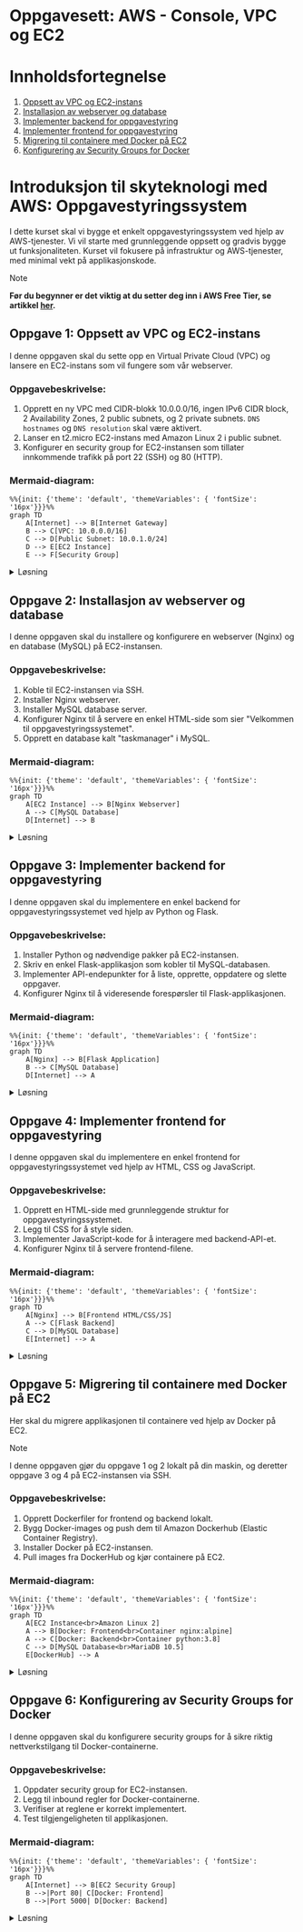 # Oppgavesett: AWS - Console, VPC og EC2
# Innholdsfortegnelse

1. [Oppsett av VPC og EC2-instans](#oppgave-1-oppsett-av-vpc-og-ec2-instans)
2. [Installasjon av webserver og database](#oppgave-2-installasjon-av-webserver-og-database)
3. [Implementer backend for oppgavestyring](#oppgave-3-implementer-backend-for-oppgavestyring)
4. [Implementer frontend for oppgavestyring](#oppgave-4-implementer-frontend-for-oppgavestyring)
5. [Migrering til containere med Docker på EC2](#oppgave-5-migrering-til-containere-med-docker-på-ec2)
6. [Konfigurering av Security Groups for Docker](#oppgave-6-konfigurering-av-security-groups-for-docker)

# Introduksjon til skyteknologi med AWS: Oppgavestyringssystem

I dette kurset skal vi bygge et enkelt oppgavestyringssystem ved hjelp av AWS-tjenester. Vi vil starte med grunnleggende oppsett og gradvis bygge ut funksjonaliteten. Kurset vil fokusere på infrastruktur og AWS-tjenester, med minimal vekt på applikasjonskode.

> [!NOTE]
> **Før du begynner er det viktig at du setter deg inn i AWS Free Tier, se artikkel [her](../aws.md).**

## Oppgave 1: Oppsett av VPC og EC2-instans

I denne oppgaven skal du sette opp en Virtual Private Cloud (VPC) og lansere en EC2-instans som vil fungere som vår webserver.

### Oppgavebeskrivelse:

1. Opprett en ny VPC med CIDR-blokk 10.0.0.0/16, ingen IPv6 CIDR block, 2 Availability Zones, 2 public subnets, og 2 private subnets. `DNS hostnames` og `DNS resolution` skal være aktivert.
2. Lanser en t2.micro EC2-instans med Amazon Linux 2 i public subnet.
3. Konfigurer en security group for EC2-instansen som tillater innkommende trafikk på port 22 (SSH) og 80 (HTTP).

### Mermaid-diagram:

```mermaid
%%{init: {'theme': 'default', 'themeVariables': { 'fontSize': '16px'}}}%%
graph TD
    A[Internet] --> B[Internet Gateway]
    B --> C[VPC: 10.0.0.0/16]
    C --> D[Public Subnet: 10.0.1.0/24]
    D --> E[EC2 Instance]
    E --> F[Security Group]
```

<details>
<summary>Løsning</summary>

1. Opprett VPC:
   - Gå til VPC Dashboard i AWS Console
   - Klikk \"Create VPC\
   - Klikk \"VPC and more\"
   - Angi navn og CIDR-blokk 10.0.0.0/16
   - Tenancy "Default"
   - Number of AZs: 2
   - Number of Public Subnets: 2
   - Number of Private Subnets: 2
   - NAT gateways: None
   - VPC endpoints: None
   - DNS options (Enable DNS hostnames): Aktivert
   - DNS options (Enable DNS resolution): Aktivert
   - Klikk på \"Create VPC\"

2. Lanser EC2-instans:
    - Gå til EC2 Dashboard
    - Klikk "Launch Instance"
    - Gi den et navn
    - Velg Amazon Linux 2 AMI
    - Velg t2.micro instance type
    - Ved "Key pair (login)":
      * Velg "Create new key pair"
      * Gi key pair et navn (f.eks. "taskmanager-key")
      * Velg RSA og .pem format
      * Last ned key pair-filen og lagre den sikkert
      * Endre tillatelser på key pair: `chmod 400 taskmanager-key.pem`
    - Konfigurer \"Network Settings \" -> Trykk på Edit
        - Konfigurer instance details: Velg ditt VPC og **public** subnettet (se på navnet for å vite at det er public) i sone `eu-west-1a`
        - `Auto-assign public IP`: Enable
        - `Firewall`: Create Security Group
            - Gi den et navn
            - Inbound Security Group Rules: 
                - Type: ssh, Protocol: TCP, Port range: 22, Source Type: anywhere
                - `Add security group rule` -> Type: http, Protocol TCP, port: 80, Source Type: anywhere

    - Konfigurer security group: Tillat inngående trafikk på port 22 og 80
    - Launch instance

Dette setter opp grunnleggende infrastruktur for vårt oppgavestyringssystem.

</details>

## Oppgave 2: Installasjon av webserver og database

I denne oppgaven skal du installere og konfigurere en webserver (Nginx) og en database (MySQL) på EC2-instansen.

### Oppgavebeskrivelse:

1. Koble til EC2-instansen via SSH.
2. Installer Nginx webserver.
3. Installer MySQL database server.
4. Konfigurer Nginx til å servere en enkel HTML-side som sier \"Velkommen til oppgavestyringssystemet\".
5. Opprett en database kalt \"taskmanager\" i MySQL.

### Mermaid-diagram:

```mermaid
%%{init: {'theme': 'default', 'themeVariables': { 'fontSize': '16px'}}}%%
graph TD
    A[EC2 Instance] --> B[Nginx Webserver]
    A --> C[MySQL Database]
    D[Internet] --> B
```

<details>
<summary>Løsning</summary>

1. Koble til EC2-instansen ved å kjøre følgende kommando i terminalen din:
   ```
   ssh -i your-key.pem ec2-user@your-instance-ip
   ```

   Riktig kommando kan også finnes her ved å gå inn i `EC2`-viewet til AWS, og deretter trykke på `Connect` i menyen øverst til høyre. Du trykker deg videre inn på `SSH Client`, og ser en link i bunn der som skal se noe ala dette ut: `ssh -i "taskmanager-key.pem" ec2-user@ec2-54-75-40-70.eu-west-1.compute.amazonaws.com`

2. Installer Nginx:
   ```
   sudo yum update -y
   sudo yum install -y nginx
   sudo systemctl start nginx
   sudo systemctl enable nginx
   ```

3. Installer MySQL:
   ```
    sudo dnf install mariadb105-server mariadb105-server-utils -y
    sudo systemctl start mariadb
    sudo systemctl enable mariadb
    sudo mysql_secure_installation

    Follow prompts:
    - Enter current password for root (press Enter for none)
    - Set root password (remember this)
    - Remove anonymous users? (Y)
    - Disallow root login remotely? (Y)
    - Remove test database and access to it? (Y)
    - Reload privilege tables now? (Y)
   ```

4. Konfigurer Nginx:
   ```
   sudo nano /usr/share/nginx/html/index.html
   ```

    Bruk `ctrl + K` for å fjerne linjer.

   Skriv inn:
   ```html
   <html>
     <body>
       <h1>Velkommen til oppgavestyringssystemet</h1>
     </body>
   </html>
   ```

   For å se nettsiden, åpne en nettleser og besøk EC2-instansens offentlige IPv4-adresse. Du finner denne adressen i EC2 Dashboard under "Public IPv4 address".

5. Opprett database:
   ```
   sudo mysql
   SET PASSWORD FOR 'root'@'localhost' = PASSWORD('yourpassword');
   CREATE DATABASE taskmanager;
   FLUSH PRIVILEGES;
   exit
   ```

Du har nå satt opp en webserver og en database på EC2-instansen. Du kan åpne en nettleser og gå til EC2-instansens offentlige IP-adresse for å se velkomstsiden.

</details>

## Oppgave 3: Implementer backend for oppgavestyring

I denne oppgaven skal du implementere en enkel backend for oppgavestyringssystemet ved hjelp av Python og Flask.

### Oppgavebeskrivelse:

1. Installer Python og nødvendige pakker på EC2-instansen.
2. Skriv en enkel Flask-applikasjon som kobler til MySQL-databasen.
3. Implementer API-endepunkter for å liste, opprette, oppdatere og slette oppgaver.
4. Konfigurer Nginx til å videresende forespørsler til Flask-applikasjonen.

### Mermaid-diagram:

```mermaid
%%{init: {'theme': 'default', 'themeVariables': { 'fontSize': '16px'}}}%%
graph TD
    A[Nginx] --> B[Flask Application]
    B --> C[MySQL Database]
    D[Internet] --> A
```

<details>
<summary>Løsning</summary>

1. Installer Python og pakker:
   ```
   sudo yum remove mariadb-connector-c -y

    sudo yum install https://downloads.mariadb.com/Connectors/c/connector-c-3.3.4/mariadb-connector-c-3.3.4-1.el7.x86_64.rpm -y

    sudo yum install python3 python3-pip mariadb105-devel gcc python3-devel -y

    pip3 install --user flask flask-sqlalchemy mariadb=1.0.11 pymysql
   ```

2. Opprett Flask-applikasjon (app.py):
```bash
cat << 'EOF' > app.py
from flask import Flask, request, jsonify
from flask_sqlalchemy import SQLAlchemy
app = Flask(__name__)
app.config['SQLALCHEMY_DATABASE_URI'] = 'mysql+pymysql://root:yourpassword@localhost/taskmanager'
db = SQLAlchemy(app)

class Task(db.Model):
    id = db.Column(db.Integer, primary_key=True)
    title = db.Column(db.String(100), nullable=False)
    description = db.Column(db.String(200))
    status = db.Column(db.String(20), default='To Do')

@app.route('/tasks', methods=['GET'])
def get_tasks():
    tasks = Task.query.all()
    return jsonify([{'id': task.id, 'title': task.title, 'description': task.description, 'status': task.status} for task in tasks])

@app.route('/tasks', methods=['POST'])
def create_task():
    data = request.json
    new_task = Task(title=data['title'], description=data['description'])
    db.session.add(new_task)
    db.session.commit()
    return jsonify({'message': 'Task created successfully'}), 201

if __name__ == '__main__':
    with app.app_context():
        db.create_all()
    app.run(host='0.0.0.0', port=5000)
EOF
```

3. Konfigurer Nginx (/etc/nginx/nginx.conf):

```bash
sudo bash -c 'cat > /etc/nginx/nginx.conf << EOL
events {
    worker_connections 1024;
}

http {
    server {
        listen 80;
        server_name _;

        location / {
            proxy_pass http://127.0.0.1:5000;
            proxy_set_header Host \$host;
            proxy_set_header X-Real-IP \$remote_addr;
        }
    }
}
EOL'
```

4. Start Flask-applikasjonen:
   ```
   python3 app.py &
   ```

5. Omstart Nginx:
   ```
   sudo systemctl restart nginx
   ```

Du har nå implementert en enkel backend for oppgavestyringssystemet. Du kan teste API-endepunktene ved å sende HTTP-forespørsler til EC2-instansens offentlige IP-adresse.

</details>

## Oppgave 4: Implementer frontend for oppgavestyring

I denne oppgaven skal du implementere en enkel frontend for oppgavestyringssystemet ved hjelp av HTML, CSS og JavaScript.

### Oppgavebeskrivelse:

1. Opprett en HTML-side med grunnleggende struktur for oppgavestyringssystemet.
2. Legg til CSS for å style siden.
3. Implementer JavaScript-kode for å interagere med backend-API-et.
4. Konfigurer Nginx til å servere frontend-filene.

### Mermaid-diagram:

```mermaid
%%{init: {'theme': 'default', 'themeVariables': { 'fontSize': '16px'}}}%%
graph TD
    A[Nginx] --> B[Frontend HTML/CSS/JS]
    A --> C[Flask Backend]
    C --> D[MySQL Database]
    E[Internet] --> A
```

<details>
<summary>Løsning</summary>

1. Opprett HTML-fil (index.html):
```bash
sudo tee /usr/share/nginx/html/index.html > /dev/null << 'EOL'
<!DOCTYPE html>
<html lang="en">
<head>
    <meta charset="UTF-8">
    <meta name="viewport" content="width=device-width, initial-scale=1.0">
    <title>Oppgavestyringssystem</title>
    <link rel="stylesheet" href="style.css">
</head>
<body>
    <h1>Oppgavestyringssystem</h1>
    <div id="task-list"></div>
    <form id="task-form">
        <input type="text" id="task-title" placeholder="Oppgavetittel" required>
        <textarea id="task-description" placeholder="Oppgavebeskrivelse"></textarea>
        <button type="submit">Legg til oppgave</button>
    </form>
    <script src="script.js"></script>
</body>
</html>
EOL
```

2. Opprett CSS-fil (style.css):
```bash
sudo tee /usr/share/nginx/html/style.css > /dev/null << 'EOL'
body {
    font-family: Arial, sans-serif;
    max-width: 800px;
    margin: 0 auto;
    padding: 20px;
}

#task-list {
    margin-bottom: 20px;
}

.task {
    border: 1px solid #ddd;
    padding: 10px;
    margin-bottom: 10px;
}

form {
    display: flex;
    flex-direction: column;
}

input, textarea, button {
    margin-bottom: 10px;
    padding: 5px;
}
EOL
```

3. Opprett JavaScript-fil (script.js):
```bash
sudo tee /usr/share/nginx/html/script.js > /dev/null << 'EOL'
async function getTasks() {
    const response = await fetch('/tasks');
    const tasks = await response.json();
    const taskList = document.getElementById('task-list');
    taskList.innerHTML = '';
    tasks.forEach(task => {
        const taskElement = document.createElement('div');
        taskElement.className = 'task';
        taskElement.innerHTML = `
            <h3>${task.title}</h3>
            <p>${task.description}</p>
            <p>Status: ${task.status}</p>
        `;
        taskList.appendChild(taskElement);
    });
}

document.getElementById('task-form').addEventListener('submit', async (e) => {
    e.preventDefault();
    const title = document.getElementById('task-title').value;
    const description = document.getElementById('task-description').value;
    await fetch('/tasks', {
        method: 'POST',
        headers: {
            'Content-Type': 'application/json',
        },
        body: JSON.stringify({ title, description }),
    });
    getTasks();
    e.target.reset();
});

getTasks();
EOL
```

4. Konfigurer Nginx:
```bash
sudo tee /etc/nginx/nginx.conf > /dev/null << 'EOL'
events {
    worker_connections 1024;
}

http {
    server {
        listen 80;
        server_name _;

        location / {
            root /usr/share/nginx/html;
            index index.html;
            try_files $uri $uri/ /index.html;
        }

        location /tasks {
            proxy_pass http://127.0.0.1:5000;
            proxy_set_header Host $host;
            proxy_set_header X-Real-IP $remote_addr;
        }
    }
}
EOL
```

5. Kopier frontend-filer til Nginx-mappen:
```
sudo cp index.html style.css script.js /usr/share/nginx/html/
```

6. Omstart Nginx:
```
sudo systemctl restart nginx
```

Du har nå implementert en enkel frontend for oppgavestyringssystemet. Du kan åpne en nettleser og gå til EC2-instansens offentlige IP-adresse for å se og bruke applikasjonen.

For å teste dette, kan du:

1. Finne den offentlige IP-adressen til EC2-instansen:
    - Gå til EC2 Dashboard i AWS Console
    - Velg din instans
    - Se under "Public IPv4 address"

2. Åpne en nettleser og besøk:
    - Frontend: `http://<din-ec2-ip>`
    - Backend API: `http://<din-ec2-ip>/tasks`

3. Test API-endepunktene:
    - GET `/tasks` - List alle oppgaver
    - POST `/tasks` - Opprett ny oppgave

For å teste POST-endepunktet kan du bruke cURL:
```bash
curl -X POST http://<din-ec2-ip>/tasks \
  -H "Content-Type: application/json" \
  -d '{"title":"Test Oppgave","description":"Dette er en test"}'
```

</details>

## Oppgave 5: Migrering til containere med Docker på EC2

<!-- ## AWS Konfigurasjon og Access Keys

Før du begynner må du sette opp AWS CLI og programatisk aksess til AWS via Terminal. Dette vil vi gå dypere inn på i neste uke, men for å kunne gjøre operasjonene vi ønsker her er vi nødt til å sette det opp. Det er forsøkt å holde bruk av AWS CLI i denne ukens oppgaver til et absolutt minimum. 

### Opprette Access Keys i AWS
1. Logg inn på AWS Management Console
2. Gå til IAM -> Users -> Klikk på brukernavnet ditt øverst til høyre, eventuelt `admin`
3. Velg "Security credentials"
4. Under "Access keys", klikk på "Create access key"
5. Noter ned Access Key ID og Secret Access Key (dette er eneste gang du får se Secret Access Key)
6. Last ned .csv-filen for sikker oppbevaring

### Konfigurere AWS CLI med profil
1. Installer AWS CLI hvis du ikke har gjort det allerede
2. Åpne terminal
3. Kjør kommandoen:
    ```bash
    aws configure --profile gokstad
    ```
4. Du vil bli bedt om å fylle inn følgende:
    - AWS Access Key ID: [Lim inn Access Key ID]
    - AWS Secret Access Key: [Lim inn Secret Access Key]
    - Default region name: [eu-west-1]
    - Default output format: [Enter for json] -> Trykk enter

### Tips
- Hold access keys sikre og del aldri disse med andre
- Roter keys regelmessig for økt sikkerhet
- Bruk separate profiler for ulike AWS-kontoer
- For å verifisere at profilen er satt opp korrekt:
  ```bash
  aws sts get-caller-identity --profile gokstad
  ```

> [!IMPORTANT]
> Husk å aldri dele eller committe access keys til versjonskontroll! -->


Her skal du migrere applikasjonen til containere ved hjelp av Docker på EC2.

> [!NOTE]
> I denne oppgaven gjør du oppgave 1 og 2 lokalt på din maskin, og deretter oppgave 3 og 4 på EC2-instansen via SSH. 

### Oppgavebeskrivelse:

1. Opprett Dockerfiler for frontend og backend lokalt.
2. Bygg Docker-images og push dem til Amazon Dockerhub (Elastic Container Registry).
3. Installer Docker på EC2-instansen.
4. Pull images fra DockerHub og kjør containere på EC2.

### Mermaid-diagram:

```mermaid
%%{init: {'theme': 'default', 'themeVariables': { 'fontSize': '16px'}}}%%
graph TD
    A[EC2 Instance<br>Amazon Linux 2]
    A --> B[Docker: Frontend<br>Container nginx:alpine]
    A --> C[Docker: Backend<br>Container python:3.8]
    C --> D[MySQL Database<br>MariaDB 10.5]
    E[DockerHub] --> A
```

<details>
<summary>Løsning</summary>

1. Først må vi opprette filene og Dockerfiles lokalt:

```bash
cat << 'EOF' > requirements.txt
flask
flask-sqlalchemy
mariadb==1.0.11
pymysql
flask-cors
EOF

cat << 'EOF' > app.py
from flask import Flask, request, jsonify
from flask_sqlalchemy import SQLAlchemy
from flask_cors import CORS

app = Flask(__name__)
CORS(app, resources={
    r"/*": {
        "origins": "*",
        "methods": ["GET", "POST"],
        "allow_headers": ["Content-Type"]
    }
})
app.config['SQLALCHEMY_DATABASE_URI'] = 'mysql+pymysql://root:yourpassword@host.docker.internal:3306/taskmanager'
db = SQLAlchemy(app)

class Task(db.Model):
    id = db.Column(db.Integer, primary_key=True)
    title = db.Column(db.String(100), nullable=False)
    description = db.Column(db.String(200))
    status = db.Column(db.String(20), default='To Do')

@app.route('/tasks', methods=['GET'])
def get_tasks():
    tasks = Task.query.all()
    return jsonify([{'id': task.id, 'title': task.title, 'description': task.description, 'status': task.status} for task in tasks])

@app.route('/tasks', methods=['POST'])
def create_task():
    data = request.json
    new_task = Task(title=data['title'], description=data['description'])
    db.session.add(new_task)
    db.session.commit()
    return jsonify({'message': 'Task created successfully'}), 201

if __name__ == '__main__':
    with app.app_context():
        db.create_all()
    app.run(host='0.0.0.0', port=5000)
EOF

mkdir -p frontend/html

cat << 'EOF' > frontend/html/index.html
<!DOCTYPE html>
<html lang="en">
<head>
     <meta charset="UTF-8">
     <meta name="viewport" content="width=device-width, initial-scale=1.0">
     <title>Oppgavestyringssystem</title>
     <link rel="stylesheet" href="style.css">
</head>
<body>
     <h1>Oppgavestyringssystem</h1>
     <div id="task-list"></div>
     <form id="task-form">
          <input type="text" id="task-title" placeholder="Oppgavetittel" required>
          <textarea id="task-description" placeholder="Oppgavebeskrivelse"></textarea>
          <button type="submit">Legg til oppgave</button>
     </form>
     <script src="script.js"></script>
</body>
</html>
EOF

cat << 'EOF' > frontend/html/style.css
body {
    font-family: Arial, sans-serif;
    max-width: 800px;
    margin: 0 auto;
    padding: 20px;
}

#task-list {
    margin-bottom: 20px;
}

.task {
    border: 1px solid #ddd;
    padding: 10px;
    margin-bottom: 10px;
}

form {
    display: flex;
    flex-direction: column;
}

input, textarea, button {
    margin-bottom: 10px;
    padding: 5px;
}
EOF

cat << 'EOF' > frontend/html/script.js
async function getTasks() {
    const response = await fetch('http://3.249.212.86:5000/tasks');
    const tasks = await response.json();
    const taskList = document.getElementById('task-list');
    taskList.innerHTML = '';
    tasks.forEach(task => {
        const taskElement = document.createElement('div');
        taskElement.className = 'task';
        taskElement.innerHTML = `
            <h3>${task.title}</h3>
            <p>${task.description}</p>
            <p>Status: ${task.status}</p>
        `;
        taskList.appendChild(taskElement);
    });
}

document.getElementById('task-form').addEventListener('submit', async (e) => {
    e.preventDefault();
    const title = document.getElementById('task-title').value;
    const description = document.getElementById('task-description').value;
    await fetch('http://3.249.212.86:5000/tasks', {
        method: 'POST',
        headers: {
            'Content-Type': 'application/json',
        },
        body: JSON.stringify({ title, description }),
    });
    getTasks();
    e.target.reset();
});

getTasks();
EOF
```

Opprett Dockerfile for backend:
```bash
cat << 'EOF' > Dockerfile-backend
FROM python:3.8-slim-buster
WORKDIR /app

RUN apt-get update && apt-get install -y \
    gcc \
    libmariadb-dev \
    && rm -rf /var/lib/apt/lists/*

COPY requirements.txt .

RUN pip install -r requirements.txt
COPY app.py .
CMD ["python", "app.py"]
EOF
```

Opprett Dockerfile for frontend:
```bash
cat << 'EOF' > Dockerfile-frontend
FROM nginx:alpine
COPY frontend/html/* /usr/share/nginx/html/
EOF
```

2. Bygg og push Docker-images:
```bash
# Logg inn på Docker Hub
docker login

# Bygg images
docker build --platform linux/amd64 -t flaattengokstad/taskmanager-backend:latest -f Dockerfile-backend .
docker build --platform linux/amd64 -t flaattengokstad/taskmanager-frontend:latest -f Dockerfile-frontend .

# Push til Docker Hub
docker push flaattengokstad/taskmanager-frontend:latest
docker push flaattengokstad/taskmanager-backend:latest
```

3. Installer Docker på EC2:

Bruk SSH for å komme deg inn på EC2-instansen fra din egen maskin.

```bash
ssh -i "your-key.pem" ec2-user@your-ec2-ip

sudo yum update -y
sudo yum install docker -y
sudo service docker start
sudo usermod -a -G docker ec2-user
exit
```

4. Installer MySQL på samme måte som i oppgave 2:
```
sudo dnf install mariadb105-server mariadb105-server-utils -y
sudo systemctl start mariadb
sudo systemctl enable mariadb
sudo mysql_secure_installation
# Follow prompts:
# - Enter current password for root (press Enter for none)
# - Set root password (remember this)
# - Remove anonymous users? (Y)
# - Disallow root login remotely? (Y)
# - Remove test database and access to it? (Y)
# - Reload privilege tables now? (Y)


# Create database
sudo mysql

CREATE USER 'root'@'%' IDENTIFIED BY 'yourpassword';

GRANT ALL PRIVILEGES ON *.* TO 'root'@'%' WITH GRANT OPTION;
FLUSH PRIVILEGES;

exit
```

5. Pull og kjør containere på EC2:
```bash
ssh -i "your-key.pem" ec2-user@your-ec2-ip

docker pull flaattengokstad/taskmanager-frontend:latest
docker pull flaattengokstad/taskmanager-backend:latest

docker run -d --name backend --add-host=host.docker.internal:host-gateway -p 5000:5000 flaattengokstad/taskmanager-backend:latest
docker run -d --name frontend -p 80:80 flaattengokstad/taskmanager-frontend:latest
```

</details>

## Oppgave 6: Konfigurering av Security Groups for Docker

I denne oppgaven skal du konfigurere security groups for å sikre riktig nettverkstilgang til Docker-containerne.

### Oppgavebeskrivelse:

1. Oppdater security group for EC2-instansen.
2. Legg til inbound regler for Docker-containerne.
3. Verifiser at reglene er korrekt implementert.
4. Test tilgjengeligheten til applikasjonen.

### Mermaid-diagram:

```mermaid
%%{init: {'theme': 'default', 'themeVariables': { 'fontSize': '16px'}}}%%
graph TD
    A[Internet] --> B[EC2 Security Group]
    B -->|Port 80| C[Docker: Frontend]
    B -->|Port 5000| D[Docker: Backend]
```

<details>
<summary>Løsning</summary>

1. Finn EC2 security group:
```bash
# Gå til EC2 Dashboard i AWS Console
# Velg din instans
# Klikk på security group linken
```

2. Konfigurer inbound regler:
```bash
# I security group:
- Velg "Edit inbound rules"
- Legg til: Type=Custom TCP, Port=80, Source=0.0.0.0/0 (for frontend)
- Legg til: Type=Custom TCP, Port=5000, Source=0.0.0.0/0 (for backend)
- Behold eksisterende SSH regel (port 22)
```

3. Test tilgang:
```bash
# Test frontend
curl http://[din-ec2-ip]

# Test backend
curl http://[din-ec2-ip]:5000/tasks
```

4. For å se Docker container logs:
```bash
docker logs frontend
docker logs backend
```

</details>



